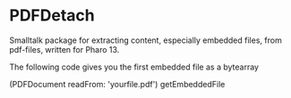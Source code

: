 # PDFDetach
Smalltalk package for extracting content, especially embedded files, from pdf-files, written for Pharo 13. 

The following code gives you the first embedded file as a bytearray

(PDFDocument readFrom: 'yourfile.pdf') getEmbeddedFile
